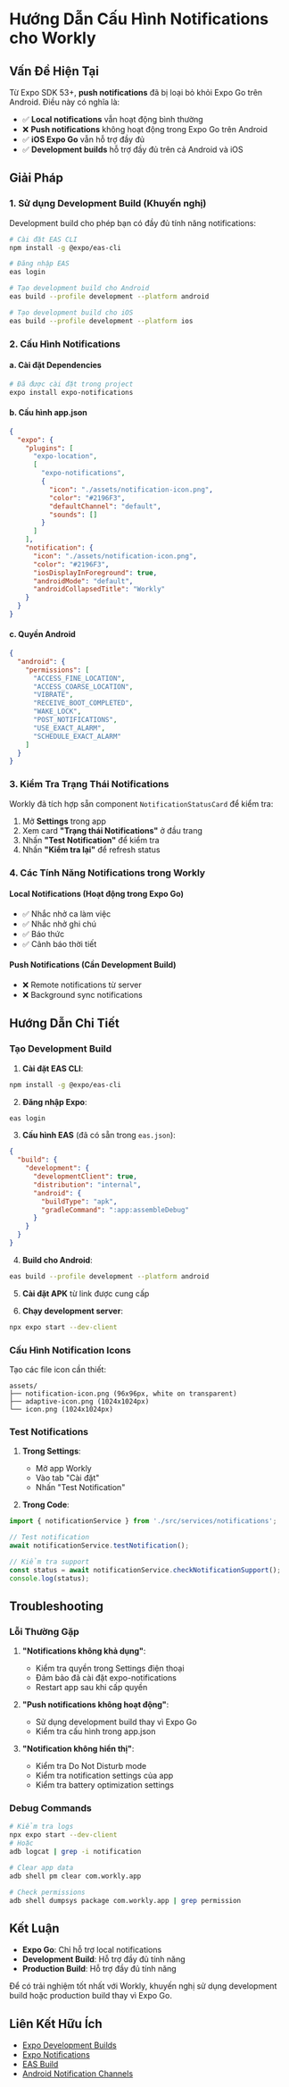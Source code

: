# Hướng Dẫn Cấu Hình Notifications cho Workly

## Vấn Đề Hiện Tại

Từ Expo SDK 53+, **push notifications** đã bị loại bỏ khỏi Expo Go trên Android. Điều này có nghĩa là:

- ✅ **Local notifications** vẫn hoạt động bình thường
- ❌ **Push notifications** không hoạt động trong Expo Go trên Android
- ✅ **iOS Expo Go** vẫn hỗ trợ đầy đủ
- ✅ **Development builds** hỗ trợ đầy đủ trên cả Android và iOS

## Giải Pháp

### 1. Sử dụng Development Build (Khuyến nghị)

Development build cho phép bạn có đầy đủ tính năng notifications:

```bash
# Cài đặt EAS CLI
npm install -g @expo/eas-cli

# Đăng nhập EAS
eas login

# Tạo development build cho Android
eas build --profile development --platform android

# Tạo development build cho iOS
eas build --profile development --platform ios
```

### 2. Cấu Hình Notifications

#### a. Cài đặt Dependencies

```bash
# Đã được cài đặt trong project
expo install expo-notifications
```

#### b. Cấu hình app.json

```json
{
  "expo": {
    "plugins": [
      "expo-location",
      [
        "expo-notifications",
        {
          "icon": "./assets/notification-icon.png",
          "color": "#2196F3",
          "defaultChannel": "default",
          "sounds": []
        }
      ]
    ],
    "notification": {
      "icon": "./assets/notification-icon.png",
      "color": "#2196F3",
      "iosDisplayInForeground": true,
      "androidMode": "default",
      "androidCollapsedTitle": "Workly"
    }
  }
}
```

#### c. Quyền Android

```json
{
  "android": {
    "permissions": [
      "ACCESS_FINE_LOCATION",
      "ACCESS_COARSE_LOCATION",
      "VIBRATE",
      "RECEIVE_BOOT_COMPLETED",
      "WAKE_LOCK",
      "POST_NOTIFICATIONS",
      "USE_EXACT_ALARM",
      "SCHEDULE_EXACT_ALARM"
    ]
  }
}
```

### 3. Kiểm Tra Trạng Thái Notifications

Workly đã tích hợp sẵn component `NotificationStatusCard` để kiểm tra:

1. Mở **Settings** trong app
2. Xem card **"Trạng thái Notifications"** ở đầu trang
3. Nhấn **"Test Notification"** để kiểm tra
4. Nhấn **"Kiểm tra lại"** để refresh status

### 4. Các Tính Năng Notifications trong Workly

#### Local Notifications (Hoạt động trong Expo Go)
- ✅ Nhắc nhở ca làm việc
- ✅ Nhắc nhở ghi chú
- ✅ Báo thức
- ✅ Cảnh báo thời tiết

#### Push Notifications (Cần Development Build)
- ❌ Remote notifications từ server
- ❌ Background sync notifications

## Hướng Dẫn Chi Tiết

### Tạo Development Build

1. **Cài đặt EAS CLI**:
```bash
npm install -g @expo/eas-cli
```

2. **Đăng nhập Expo**:
```bash
eas login
```

3. **Cấu hình EAS** (đã có sẵn trong `eas.json`):
```json
{
  "build": {
    "development": {
      "developmentClient": true,
      "distribution": "internal",
      "android": {
        "buildType": "apk",
        "gradleCommand": ":app:assembleDebug"
      }
    }
  }
}
```

4. **Build cho Android**:
```bash
eas build --profile development --platform android
```

5. **Cài đặt APK** từ link được cung cấp

6. **Chạy development server**:
```bash
npx expo start --dev-client
```

### Cấu Hình Notification Icons

Tạo các file icon cần thiết:

```
assets/
├── notification-icon.png (96x96px, white on transparent)
├── adaptive-icon.png (1024x1024px)
└── icon.png (1024x1024px)
```

### Test Notifications

1. **Trong Settings**:
   - Mở app Workly
   - Vào tab "Cài đặt"
   - Nhấn "Test Notification"

2. **Trong Code**:
```typescript
import { notificationService } from './src/services/notifications';

// Test notification
await notificationService.testNotification();

// Kiểm tra support
const status = await notificationService.checkNotificationSupport();
console.log(status);
```

## Troubleshooting

### Lỗi Thường Gặp

1. **"Notifications không khả dụng"**:
   - Kiểm tra quyền trong Settings điện thoại
   - Đảm bảo đã cài đặt expo-notifications
   - Restart app sau khi cấp quyền

2. **"Push notifications không hoạt động"**:
   - Sử dụng development build thay vì Expo Go
   - Kiểm tra cấu hình trong app.json

3. **"Notification không hiển thị"**:
   - Kiểm tra Do Not Disturb mode
   - Kiểm tra notification settings của app
   - Kiểm tra battery optimization settings

### Debug Commands

```bash
# Kiểm tra logs
npx expo start --dev-client
# Hoặc
adb logcat | grep -i notification

# Clear app data
adb shell pm clear com.workly.app

# Check permissions
adb shell dumpsys package com.workly.app | grep permission
```

## Kết Luận

- **Expo Go**: Chỉ hỗ trợ local notifications
- **Development Build**: Hỗ trợ đầy đủ tính năng
- **Production Build**: Hỗ trợ đầy đủ tính năng

Để có trải nghiệm tốt nhất với Workly, khuyến nghị sử dụng development build hoặc production build thay vì Expo Go.

## Liên Kết Hữu Ích

- [Expo Development Builds](https://docs.expo.dev/develop/development-builds/introduction/)
- [Expo Notifications](https://docs.expo.dev/versions/latest/sdk/notifications/)
- [EAS Build](https://docs.expo.dev/build/introduction/)
- [Android Notification Channels](https://developer.android.com/develop/ui/views/notifications/channels)
